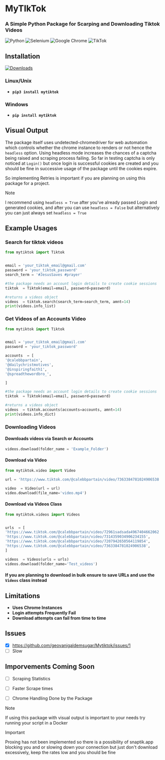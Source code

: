 # MyTIkTok
### A Simple Python Package for Scarping and Downloading Tiktok Videos
![Python](https://img.shields.io/badge/python-3670A0?style=for-the-badge&logo=python&logoColor=ffdd54)
![Selenium](https://img.shields.io/badge/Selenium-43B02A?style=for-the-badge&logo=selenium&logoColor=white)
![Google Chrome](https://img.shields.io/badge/Google%20Chrome-4285F4?style=for-the-badge&logo=GoogleChrome&logoColor=white)
![TikTok](https://img.shields.io/badge/TikTok-%23000000.svg?style=for-the-badge&logo=TikTok&logoColor=white)


## Installation
[![Downloads](https://static.pepy.tech/badge/mytiktok)](https://pepy.tech/project/mytiktok)

### Linux/Unix 
-  **`pip3 install mytiktok`**

### Windows
-  **`pip install mytiktok`**

## Visual Output
The package itself uses undetected-chromedriver for web automation which controls whether the chrome instance to renders or not  hence the `headless` option. Using headless mode increases the chances of a captcha being raised and scraping process failing. So far in testing captcha is only noticed at `Login()`  but once login is successful cookies are created and you should be fine in successive usage of the package until the cookies expire.

So implementing Retries is important if you are planning on using this package for a project.

> [!NOTE]
> I recommend using `headless = True` after you've already passed Login and generated cookies, and after you can use `headless = False` but alternatively you can just always set `headless = True`




## Example Usages
### Search for tiktok videos

```python 
from mytiktok import Tiktok


email = 'your_tiktok_email@gmail.com'
password = 'your_tiktok_password'
search_term = '#JesusSaves #prayer'

#the package needs an account login details to create cookie sessions 
tiktok  = Tiktok(email=email, password=password)

#returns a videos object
videos  = tiktok.search(search_term=search_term, amnt=14)
print(videos.info_list)

``` 
### Get Videos of an Accounts Video

```python 
from mytiktok import Tiktok


email = 'your_tiktok_email@gmail.com'
password = 'your_tiktok_password'

accounts  = [
'@calebbpartain',
'@dailychristmotives',
'@inspiringfaith1',
'@spreadthewordbro_',

]

#the package needs an account login details to create cookie sessions 
tiktok  = Tiktok(email=email, password=password)

#returns a videos object
videos  = tiktok.accounts(accounts=accounts, amnt=14)
print(videos.info_dict)

```
### Downloading Videos

#### Downloads videos via Search  or Accounts

```python         
videos.download(folder_name = 'Example_Folder') 
```

#### Download via Video

```python
from mytiktok.video import Video

url = 'https://www.tiktok.com/@calebbpartain/video/7363384781024906538'

video  = Video(url = url)
video.download(file_name='video.mp4')

```
#### Download via Videos Class
```python
from mytiktok.videos import Videos


urls  = [
'https://www.tiktok.com/@calebbpartain/video/72961sadsada4967404662062',
'https://www.tiktok.com/@calebbpartain/video/7314359034906234155',
'https://www.tiktok.com/@calebbpartain/video/7207942650564119854',
'https://www.tiktok.com/@calebbpartain/video/7363384781024906538',
]

videos  = Videos(urls = urls)
videos.download(folder_name='Test_videos')

```
#### If you are planning to download in bulk ensure to save URLs and use the `Videos` class instead

## Limitations
- **Uses Chrome Instances**
- **Login attempts Frequently Fail**
- **Download attempts can fail from time to time**

## Issues
- [x] https://github.com/geovanigaldemsugar/Mytiktok/issues/1
- [ ] Slow

## Imporvements Coming Soon
- [ ] Scraping Statistics
- [ ] Faster Scrape times
- [ ] Chrome Handling Done by the Package

 
> [!NOTE]
> If using this package with visual output is important to your needs try running your script in a Docker

> [!IMPORTANT]
> Proxing has not been implemented so there is a possibility of snaptik.app blocking you and or slowing down your connection but just don't download excessively, keep the rates low and you should be fine
